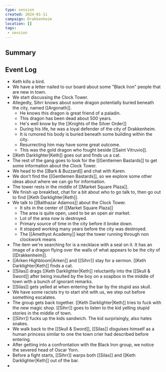 ```yaml
---
type: session
created: 2024-01-11
campaign: Drakkenheim
location: []
tags:
 - session
---
```



## Summary

## Event Log

- Keth kills a bird.
- We have a letter nailed to our board about some "Black Iron" people that are new in town.
- We start discussing the Clock Tower.
- Allegedly, Sihrr knows about some dragon potentially buried beneath the city, named [[Argonath]].
	- He knows this dragon is great friend of a paladin.
	- This dragon has been dead about 500 years.
	- He's well know by the [[Knights of the Silver Order]]
	- During his life, he was a loyal defender of the city of Drakkenheim.
	- It is rumored his body is buried beneath some building within the city.
	- Resurrecting him may have some great outcome.
	- This was the gold dragon who fought beside [[Saint Vitruvio]].
- [[Keth Darklighter|Keth]] goes out and finds us a cat.
- The rest of the gang goes to look for the [[Gentlemen Bastards]] to get some information about the Clock Tower.
- We head to the [[Bark & Buzzard]] and chat with Karen.
- We don't find the [[Gentlemen Bastards]], so we explore some other ideas about where we can go for information.
- The tower rests in the middle of [[Market Square Plaza]].
- We finish up breakfast, chat for a bit about who to go talk to, then go out to find [[Keth Darklighter|Keth]].
- We talk to [[Balthazar Adamos]] about the Clock Tower.
	- It sits in the center of [[Market Square Plaza]]
	- The area is quite open, used to be an open air market.
	- Lot of the area now is destroyed.
	- Primary source of time in the city before it broke down.
	- It stopped working many years before the city was destroyed.
	- The [[Amethyst Academy]] kept the tower running through non clockwork means
- The item we're searching for is a necklace with a seal on it. It has an image of a dragon flying over the walls of what appears to be the city of [[Drakkenheim]].
- [[Arken Highbloom|Arken]] and [[Sihrr]] stay for a sermon. [[Keth Darklighter|Keth]] finds a cat.
- [[Silas]] drags [[Keth Darklighter|Keth]] reluctantly into the [[Skull & Sword]] after being insulted by the boy on a soapbox in the middle of town with a bunch of ignorant remarks.
- [[Silas]] gets yelled at when entering the bar by the stupid ass skull.
- We have some racists try to start shit with us, we step out before something escalates.
- The group gets back together. [[Keth Darklighter|Keth]] tries to fuck with the new magic shop. [[Sihrr]] goes to listen to the kid yelling stupid stories in the middle of town.
- [[Sihrr]] fucks up the kids sandwich. The kid surprisingly, also hates snakes.
- We walk back to the [[Skull & Sword]], [[Silas]] disguises himself as a human princess similar to one the town crier had described before entering.
- After getting into a confrontation with the Black Iron group, we notice the severed head of Oscar Yorn.
- Before a fight starts, [[Sihrr]] warps both [[Silas]] and [[Keth Darklighter|Keth]] out of the bar.
- 


